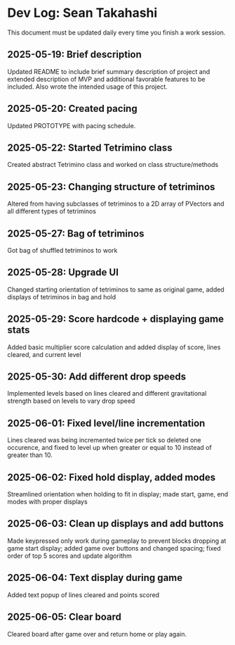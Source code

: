 # Dev Log: Sean Takahashi

This document must be updated daily every time you finish a work session.

## 2025-05-19: Brief description

Updated README to include brief summary description of project and extended description of MVP and additional favorable features to be included. Also wrote the intended usage of this project.

## 2025-05-20: Created pacing

Updated PROTOTYPE with pacing schedule. 

## 2025-05-22: Started Tetrimino class

Created abstract Tetrimino class and worked on class structure/methods

## 2025-05-23: Changing structure of tetriminos

Altered from having subclasses of tetriminos to a 2D array of PVectors and all different types of tetriminos

## 2025-05-27: Bag of tetriminos

Got bag of shuffled tetriminos to work

## 2025-05-28: Upgrade UI

Changed starting orientation of tetriminos to same as original game, added displays of tetriminos in bag and hold


## 2025-05-29: Score hardcode + displaying game stats

Added basic multiplier score calculation and added display of score, lines cleared, and current level


## 2025-05-30: Add different drop speeds

Implemented levels based on lines cleared and different gravitational strength based on levels to vary drop speed


## 2025-06-01: Fixed level/line incrementation

Lines cleared was being incremented twice per tick so deleted one occurence, and fixed to level up when greater or equal to 10 instead of greater than 10.


## 2025-06-02: Fixed hold display, added modes

Streamlined orientation when holding to fit in display; made start, game, end modes with proper displays


## 2025-06-03: Clean up displays and add buttons

Made keypressed only work during gameplay to prevent blocks dropping at game start display; added game over buttons and changed spacing; fixed order of top 5 scores and update algorithm


## 2025-06-04: Text display during game

Added text popup of lines cleared and points scored


## 2025-06-05: Clear board

Cleared board after game over and return home or play again.